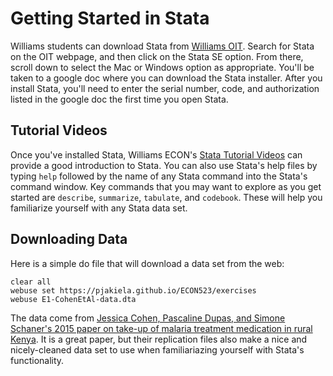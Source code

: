 # Getting Started in Stata

Williams students can download Stata from [Williams OIT](https://oit.williams.edu/software/).  Search 
for Stata on the OIT webpage, and then click on the Stata SE option.  From there, scroll down 
to select the Mac or Windows option as appropriate.  You'll be taken to a google doc where you can 
download the Stata installer.  After you install Stata, you'll need to enter the serial number, 
code, and authorization listed in the google doc the first time you open Stata.  

## Tutorial Videos

Once you've installed Stata, Williams ECON's [Stata Tutorial Videos](https://pjakiela.github.io/stata/) 
can provide a good introduction to Stata.  You can also use Stata's help files by typing 
`help` followed by the name of any Stata command into the Stata's command window.  Key commands 
that you may want to explore as you get started are `describe`, `summarize`, `tabulate`, and 
`codebook`.  These will help you familiarize yourself with any Stata data set.

## Downloading Data

Here is a simple do file that will download a data set from the web:
```
clear all
webuse set https://pjakiela.github.io/ECON523/exercises
webuse E1-CohenEtAl-data.dta
```
The data come from [Jessica Cohen, Pascaline Dupas, and Simone Schaner's 2015 paper 
on take-up of malaria treatment medication in rural Kenya](https://www.aeaweb.org/articles?id=10.1257/aer.20130267).  It 
is a great paper, but their replication files also make a nice and nicely-cleaned data set to use 
when familiariazing yourself with Stata's functionality.
